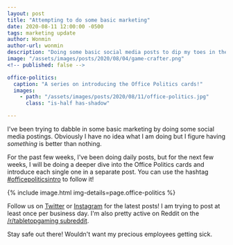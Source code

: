 ```yaml
---
layout: post
title: "Attempting to do some basic marketing"
date: 2020-08-11 12:00:00 -0500
tags: marketing update
author: Wonmin
author-url: wonmin
description: "Doing some basic social media posts to dip my toes in the pool of M A R K E T I N G"
image: "/assets/images/posts/2020/08/04/game-crafter.png"
<!-- published: false -->

office-politics:
  caption: "A series on introducing the Office Politics cards!"
  images:
    - path: "/assets/images/posts/2020/08/11/office-politics.jpg"
      class: "is-half has-shadow"

---
```


I've been trying to dabble in some basic marketing by doing some social media postings. Obviously I have no idea what I am doing but I figure having _something_ is better than nothing.

For the past few weeks, I've been doing daily posts, but for the next few weeks, I will be doing a deeper dive into the Office Politics cards and introduce each single one in a separate post. You can use the hashtag [#officepoliticsintro](https://www.instagram.com/explore/tags/officepoliticsintro/) to follow it!

{% include image.html img-details=page.office-politics %}

Follow us on [Twitter](https://twitter.com/sysifuscorp) or [Instagram](https://www.instagram.com/sysifuscorp/) for the latest posts! I am trying to post at least once per business day. I'm also pretty active on Reddit on the [/r/tabletopgaming subreddit](https://www.reddit.com/r/TabletopGaming/).

Stay safe out there! Wouldn't want my precious employees getting sick.

